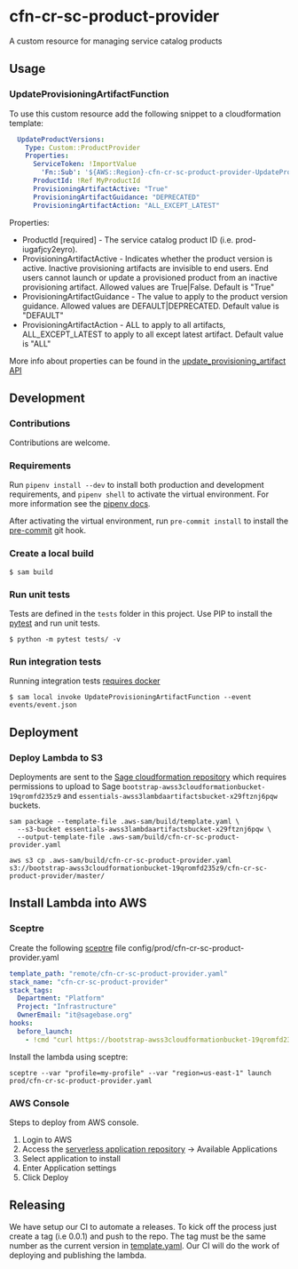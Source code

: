 # cfn-cr-sc-product-provider
A custom resource for managing service catalog products

## Usage

### UpdateProvisioningArtifactFunction

To use this custom resource add the following snippet to a cloudformation template:
```yaml
  UpdateProductVersions:
    Type: Custom::ProductProvider
    Properties:
      ServiceToken: !ImportValue
        'Fn::Sub': '${AWS::Region}-cfn-cr-sc-product-provider-UpdateProvisioningArtifactFunctionArn'
      ProductId: !Ref MyProductId
      ProvisioningArtifactActive: "True"
      ProvisioningArtifactGuidance: "DEPRECATED"
      ProvisioningArtifactAction: "ALL_EXCEPT_LATEST"
```

Properties:
* ProductId [required] - The service catalog product ID (i.e. prod-iugafjcy2eyro).
* ProvisioningArtifactActive - Indicates whether the product version is active.
  Inactive provisioning artifacts are invisible to end users. End users cannot launch
  or update a provisioned product from an inactive provisioning artifact. Allowed
  values are True|False.  Default is "True"
* ProvisioningArtifactGuidance - The value to apply to the product version guidance.
  Allowed values are DEFAULT|DEPRECATED.  Default value is "DEFAULT"
* ProvisioningArtifactAction - ALL to apply to all artifacts, ALL_EXCEPT_LATEST to
  apply to all except latest artifact.  Default value is "ALL"

More info about properties can be found in the
[update_provisioning_artifact API](https://boto3.amazonaws.com/v1/documentation/api/latest/reference/services/servicecatalog.html#ServiceCatalog.Client.update_provisioning_artifact)

## Development

### Contributions
Contributions are welcome.

### Requirements
Run `pipenv install --dev` to install both production and development
requirements, and `pipenv shell` to activate the virtual environment. For more
information see the [pipenv docs](https://pipenv.pypa.io/en/latest/).

After activating the virtual environment, run `pre-commit install` to install
the [pre-commit](https://pre-commit.com/) git hook.

### Create a local build

```shell script
$ sam build
```

### Run unit tests
Tests are defined in the `tests` folder in this project. Use PIP to install the
[pytest](https://docs.pytest.org/en/latest/) and run unit tests.

```shell script
$ python -m pytest tests/ -v
```

### Run integration tests
Running integration tests
[requires docker](https://docs.aws.amazon.com/serverless-application-model/latest/developerguide/sam-cli-command-reference-sam-local-start-api.html)

```shell script
$ sam local invoke UpdateProvisioningArtifactFunction --event events/event.json
```

## Deployment

### Deploy Lambda to S3
Deployments are sent to the
[Sage cloudformation repository](https://bootstrap-awss3cloudformationbucket-19qromfd235z9.s3.amazonaws.com/index.html)
which requires permissions to upload to Sage
`bootstrap-awss3cloudformationbucket-19qromfd235z9` and
`essentials-awss3lambdaartifactsbucket-x29ftznj6pqw` buckets.

```shell script
sam package --template-file .aws-sam/build/template.yaml \
  --s3-bucket essentials-awss3lambdaartifactsbucket-x29ftznj6pqw \
  --output-template-file .aws-sam/build/cfn-cr-sc-product-provider.yaml

aws s3 cp .aws-sam/build/cfn-cr-sc-product-provider.yaml s3://bootstrap-awss3cloudformationbucket-19qromfd235z9/cfn-cr-sc-product-provider/master/
```

## Install Lambda into AWS

### Sceptre
Create the following [sceptre](https://github.com/Sceptre/sceptre) file
config/prod/cfn-cr-sc-product-provider.yaml

```yaml
template_path: "remote/cfn-cr-sc-product-provider.yaml"
stack_name: "cfn-cr-sc-product-provider"
stack_tags:
  Department: "Platform"
  Project: "Infrastructure"
  OwnerEmail: "it@sagebase.org"
hooks:
  before_launch:
    - !cmd "curl https://bootstrap-awss3cloudformationbucket-19qromfd235z9.s3.amazonaws.com/cfn-cr-sc-product-provider/master/cfn-cr-sc-product-provider.yaml --create-dirs -o templates/remote/cfn-cr-sc-product-provider.yaml"
```

Install the lambda using sceptre:
```shell script
sceptre --var "profile=my-profile" --var "region=us-east-1" launch prod/cfn-cr-sc-product-provider.yaml
```

### AWS Console
Steps to deploy from AWS console.

1. Login to AWS
2. Access the
[serverless application repository](https://console.aws.amazon.com/serverlessrepo)
-> Available Applications
3. Select application to install
4. Enter Application settings
5. Click Deploy

## Releasing

We have setup our CI to automate a releases.  To kick off the process just create
a tag (i.e 0.0.1) and push to the repo.  The tag must be the same number as the current
version in [template.yaml](template.yaml).  Our CI will do the work of deploying and publishing
the lambda.
